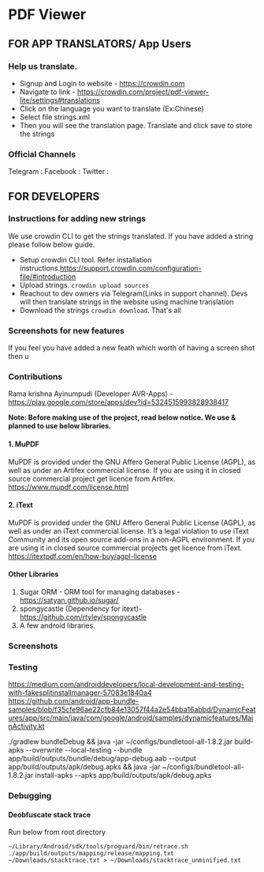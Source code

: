 # PDF Viewer

## FOR APP TRANSLATORS/ App Users

### Help us translate. 
* Signup and Login to website - https://crowdin.com
* Navigate to link - https://crowdin.com/project/pdf-viewer-lite/settings#translations
* Click on the language you want to translate (Ex:Chinese) 
* Select file strings.xml
* Then you will see the translation page. Translate and click save to store the strings

### Official Channels
Telegram : 
Facebook :
Twitter :

## FOR DEVELOPERS

### Instructions for adding new strings 
We use crowdin CLI to get the strings translated. If you have added a string please follow below guide.
* Setup crowdin CLI tool. Refer installation instructions.https://support.crowdin.com/configuration-file/#introduction
* Upload strings. ```crowdin upload sources```
* Reachout to dev owners via Telegram(Links in support channel). Devs will then translate strings in the website using machine translation
* Download the strings ```crowdin download```. That's all

### Screenshots for new features
If you feel you have added a new feath which worth of having a screen shot then u

### Contributions

Rama krishna Ayinumpudi (Developer AVR-Apps) - https://play.google.com/store/apps/dev?id=5324515993828938417

**Note: Before making use of the project, read below notice. We use & planned to use below libraries.**

#### 1. MuPDF
MuPDF is provided under the GNU Affero General Public License (AGPL), as well as under an Artifex commercial license.  If you are using it in closed source commercial project get licence from Artifex.
https://www.mupdf.com/license.html

#### 2. iText
MuPDF is provided under the GNU Affero General Public License (AGPL), as well as under an iText commercial license. It’s a legal violation to use iText Community and its open source add-ons in a non-AGPL environment. If you are using it in closed source commercial projects get licence from iText.
https://itextpdf.com/en/how-buy/agpl-license

#### Other Libraries
1. Sugar ORM - ORM tool for managing databases - https://satyan.github.io/sugar/
2. spongycastle (Dependency for itext)- https://github.com/rtyley/spongycastle
3. A few android libraries.

### Screenshots

### Testing

https://medium.com/androiddevelopers/local-development-and-testing-with-fakesplitinstallmanager-57083e1840a4
https://github.com/android/app-bundle-samples/blob/f35cfe96ae22cfb84e13057f44a2e54bba16abbd/DynamicFeatures/app/src/main/java/com/google/android/samples/dynamicfeatures/MainActivity.kt

./gradlew bundleDebug && java -jar ~/configs/bundletool-all-1.8.2.jar build-apks --overwrite
--local-testing --bundle app/build/outputs/bundle/debug/app-debug.aab --output
app/build/outputs/apk/debug.apks && java -jar ~/configs/bundletool-all-1.8.2.jar install-apks --apks
app/build/outputs/apk/debug.apks

### Debugging

#### Deobfuscate stack trace

Run below from root directory

```
~/Library/Android/sdk/tools/proguard/bin/retrace.sh ./app/build/outputs/mapping/release/mapping.txt ~/Downloads/stacktrace.txt > ~/Downloads/stacktrace_unminified.txt
```